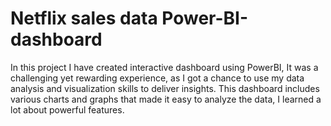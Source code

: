 # Netflix sales data Power-BI-dashboard
In this project I have created interactive dashboard using PowerBI, It was a challenging yet rewarding experience, as I got a chance to use my data analysis and visualization skills to deliver insights. This dashboard includes various charts and graphs that made it easy to analyze the data, I learned a lot about powerful features.
